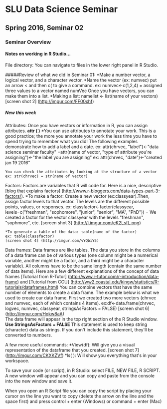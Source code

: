 # SLU Data Science Seminar
## Spring 2016, Seminar 02

### Seminar Overview

#### Notes on working in R Studio...
File directory: You can navigate to files in the lower right panel in R Studio.
	
#####Review of what we did in Seminar 01:
	*Make a number vector, a logical vector, and a character vector. 
	*Name the vector (ex: numvec) put an arrow < and then c( to give a command.
	ex: numvec<-c(1,2,4) = assigned three values to a vector named numVec
	Once you have vectors, you can make them into a list. 
	*Making a list: namelist <- list(name of your vectors)
	[screen shot 2] (http://imgur.com/FF00xhf)
			
##### New this week
Attributes: Once you have vectors or information in R, you can assign attributes. **attr ( )**
	*You can use attributes to annotate your work. This is a good practice; the more you annotate your work the less time you have to spend trying to remember what you did!
	The following examples demonstrate how to add a label and a date.
	ex: attr(chrvec, "label")<-"data science seminar faculty" =attr(name of vector, "type of attribute you're assigning")<-"the label you are assigning"
	ex: attr(chrvec, "date")<-"created jan 19 2016"

	You can check the attributes by looking at the structure of a vector 
	ex: str(chrvec) = str(name of vector)
		
Factors: Factors are variables that R will code for. Here is a nice, descriptive [blog that explains factors] (http://www.r-bloggers.com/data-types-part-3-factors/).
	*To make a factor: Create a new vector (ex:classyear).Then, assign factor levels to that vector. The levels are the different possible points, values, or responses. 
	ex: classfactor<-factor(classyear, levels=c("freshman", "sophomore", "junior", "senior", "MA", "PhD")) = We created a factor for the vector classyear with the levels "freshman", "sophmore", etc.
	[screen shot 3] (http://i.imgur.com/eK2LsfL.png)
		
	*To generate a table of the data: table(name of the factor)
	ex: table(classfactor)
	[screen shot 4] (http://imgur.com/vYQbiY5)
		
Data frames: Data frames are like tables. The data you store in the columns of a data frame can be of various types (one column might be a numerical variable, another might be a factor, and a third might be a character variable). All columns have to be the same length (contain the same number of data items). Here are a few different explanations of the concept of data frames [Tutorial from R-Tutor] (http://www.r-tutor.com/r-introduction/data-frame) and [Tutorial from CCU] (http://ww2.coastal.edu/kingw/statistics/R-tutorials/dataframes.html) 
	You can combine vectors that have the same number of elements to create a data frame. 
	The example below is what we used to create our data frame. First we created two more vectors (chrvec and numvec, each of which contains 4 items).
	ex:df<-data.frame(chrvec, logvec, numvec, classyear, stringsAsFactors = FALSE)
	[screen shot 6] (http://imgur.com/Hqkw8aA)  
	The data frame will appear in the top right section of the R Studio window.
	**Use StringsAsFactors = FALSE** This statement is used to keep string (character) data as strings. If you don't include this statement, they'll be converted to numbers.
		
A few more useful commands:
	*View(df): Will give you a visual representation of the dataframe that you created. 
	[screen shot 7] (http://imgur.com/CKXKZVf)
	*ls( ): Will show you everything that's in your workspace.
		

To save your code (or script), in R Studio: select FILE, NEW FILE, R SCRIPT. A new window will appear and you can copy and paste from the console into the new window and save it.
	
When you open an R Script file you can copy the script by placing your cursor on the line you want to copy (delete the arrow on the line and the space first) and press control + enter (Windows) or command + enter (Mac)





